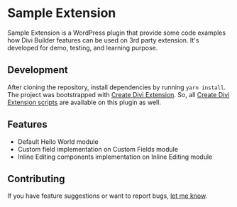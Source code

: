 # Sample Extension
Sample Extension is a WordPress plugin that provide some code examples how Divi Builder features can be used on 3rd party extension. It's developed for demo, testing, and learning purpose.

## Development
After cloning the repository, install dependencies by running `yarn install`. The project was bootstrapped with [Create Divi Extension](https://github.com/elegantthemes/create-divi-extension). So, all [Create Divi Extension scripts](https://github.com/elegantthemes/create-divi-extension/blob/master/packages/divi-scripts/template/README.md#available-scripts) are available on this plugin as well.

## Features
- Default Hello World module
- Custom field implementation on Custom Fields module
- Inline Editing components implementation on Inline Editing module

## Contributing
If you have feature suggestions or want to report bugs, [let me know](https://github.com/ayubadiputra/sample-extension/issues).